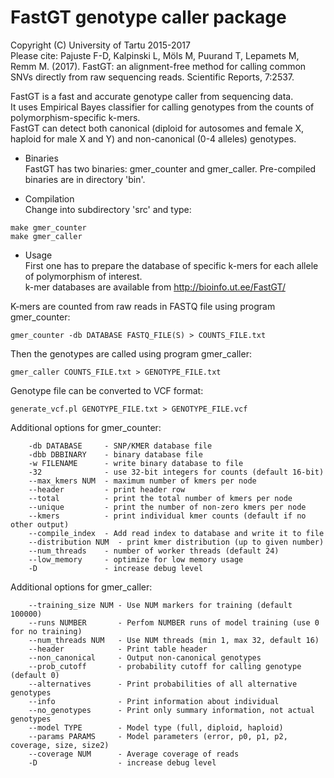 # FastGT genotype caller package
Copyright (C) University of Tartu 2015-2017  
Please cite: Pajuste F-D, Kalpinski L, Möls M, Puurand T, Lepamets M, Remm M. (2017). FastGT: an alignment-free method for calling common SNVs directly from raw sequencing reads. Scientific Reports, 7:2537.    
  
FastGT is a fast and accurate genotype caller from sequencing data.  
It uses Empirical Bayes classifier for calling genotypes from the counts of polymorphism-specific k-mers.  
FastGT can detect both canonical (diploid for autosomes and female X, haploid for male X and Y) and
non-canonical (0-4 alleles) genotypes.  
  
* Binaries  
FastGT has two binaries: gmer_counter and gmer_caller. Pre-compiled binaries are in directory 'bin'.  
  
* Compilation  
Change into subdirectory 'src' and type:
```
make gmer_counter
make gmer_caller
```

* Usage   
First one has to prepare the database of specific k-mers for each allele of polymorphism of interest.  
k-mer databases are available from http://bioinfo.ut.ee/FastGT/  
  
K-mers are counted from raw reads in FASTQ file using program gmer_counter:  
```
gmer_counter -db DATABASE FASTQ_FILE(S) > COUNTS_FILE.txt
```
  
Then the genotypes are called using program gmer_caller:  
```
gmer_caller COUNTS_FILE.txt > GENOTYPE_FILE.txt
```

Genotype file can be converted to VCF format:  
```
generate_vcf.pl GENOTYPE_FILE.txt > GENOTYPE_FILE.vcf
```
   
Additional options for gmer_counter:   
```
    -db DATABASE     - SNP/KMER database file
    -dbb DBBINARY    - binary database file
    -w FILENAME      - write binary database to file
    -32              - use 32-bit integers for counts (default 16-bit)
    --max_kmers NUM  - maximum number of kmers per node
    --header         - print header row
    --total          - print the total number of kmers per node
    --unique         - print the number of non-zero kmers per node
    --kmers          - print individual kmer counts (default if no other output)
    --compile_index  - Add read index to database and write it to file
    --distribution NUM  - print kmer distribution (up to given number)
    --num_threads    - number of worker threads (default 24)
    --low_memory     - optimize for low memory usage
    -D               - increase debug level
```

Additional options for gmer_caller:   
```
    --training_size NUM - Use NUM markers for training (default 100000)
    --runs NUMBER       - Perfom NUMBER runs of model training (use 0 for no training)
    --num_threads NUM   - Use NUM threads (min 1, max 32, default 16)
    --header            - Print table header
    --non_canonical     - Output non-canonical genotypes
    --prob_cutoff       - probability cutoff for calling genotype (default 0)
    --alternatives      - Print probabilities of all alternative genotypes
    --info              - Print information about individual
    --no_genotypes      - Print only summary information, not actual genotypes
    --model TYPE        - Model type (full, diploid, haploid)
    --params PARAMS     - Model parameters (error, p0, p1, p2, coverage, size, size2)
    --coverage NUM      - Average coverage of reads
    -D                  - increase debug level
```